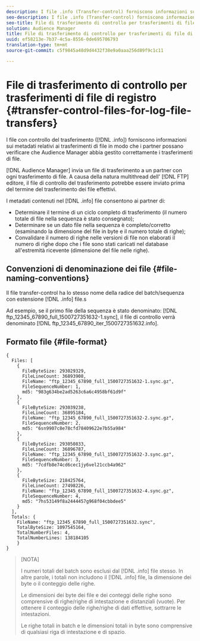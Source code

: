 ```yaml
---
description: I file .info (Transfer-control) forniscono informazioni sui metadati sui trasferimenti di file in modo che i partner possano verificare che Audience Manager abbia gestito correttamente i trasferimenti di file.
seo-description: I file .info (Transfer-control) forniscono informazioni sui metadati sui trasferimenti di file in modo che i partner possano verificare che Audience Manager abbia gestito correttamente i trasferimenti di file.
seo-title: File di trasferimento di controllo per trasferimenti di file di registro
solution: Audience Manager
title: File di trasferimento di controllo per trasferimenti di file di registro
uuid: ef58213e-7b37-4c5a-8556-0de695706793
translation-type: tm+mt
source-git-commit: c5f9845a48d9d4432f38e9a0aaa256d89f9c1c11

---
```



# File di trasferimento di controllo per trasferimenti di file di registro {#transfer-control-files-for-log-file-transfers}

I file con controllo del trasferimento ([!DNL .info]) forniscono informazioni sui metadati relativi ai trasferimenti di file in modo che i partner possano verificare che Audience Manager abbia gestito correttamente i trasferimenti di file.

[!DNL Audience Manager] invia un file di trasferimento a un partner con ogni trasferimento di file. A causa della natura multithread dell' [!DNL FTP] editore, il file di controllo del trasferimento potrebbe essere inviato prima del termine del trasferimento dei file effettivi.

I metadati contenuti nel [!DNL .info] file consentono ai partner di:

* Determinare il termine di un ciclo completo di trasferimento (il numero totale di file nella sequenza è stato consegnato);
* Determinare se un dato file nella sequenza è completo/corretto (esaminando la dimensione del file in byte e il numero totale di righe);
* Convalidare il numero di righe nelle versioni di file non elaborati il numero di righe dopo che i file sono stati caricati nel database all'estremità ricevente (dimensione del file nelle righe).

## Convenzioni di denominazione dei file {#file-naming-conventions}

Il file transfer-control ha lo stesso nome della radice del batch/sequenza con estensione [!DNL .info] file.s

Ad esempio, se il primo file della sequenza è stato denominato: [!DNL ftp_12345_67890_full_1500727351632-1.sync], il file di controllo verrà denominato [!DNL ftp_12345_67890_iter_1500727351632.info].

## Formato file {#file-format}

```
{
  Files: [
    {
      FileByteSize: 293029329,
      FileLineCount: 36893908,
      FileName: "ftp_12345_67890_full_1500727351632-1.sync.gz",
      FileSequenceNumber: 1,
      md5: "983g634be2ad5263c6a6c4958bf61d9f"
    },
    {
      FileByteSize: 293039238,
      FileLineCount: 36895184,
      FileName: "ftp_12345_67890_full_1500727351632-2.sync.gz",
      FileSequenceNumber: 2,
      md5: "6sn9907c8e78cfd78409622e7b55a984"
    },
    {
      FileByteSize: 293050833,
      FileLineCount: 36896787,
      FileName: "ftp_12345_67890_full_1500727351632-3.sync.gz",
      FileSequenceNumber: 3,
      md5: "7cdfb8e74cd6cec1jy6vel21ccb4a962"
    },
    {
      FileByteSize: 218425764,
      FileLineCount: 27498226,
      FileName: "ftp_12345_67890_full_1500727351632-4.sync.gz",
      FileSequenceNumber: 4,
      md5: "7hs53149f8a2444457g968f04cbbdee5"
    }
  ],
  Totals: {
    FileName: "ftp_12345_67890_full_1500727351632.sync",
    TotalByteSize: 1097545164,
    TotalNumberFiles: 4,
    TotalNumberLines: 138184105
    }
}
```

>[NOTA]
>
> I numeri totali del batch sono esclusi dal [!DNL .info] file stesso. In altre parole, i totali non includono il [!DNL .info] file, la dimensione dei byte o il conteggio delle righe.
>
> Le dimensioni dei byte dei file e dei conteggi delle righe sono comprensive di righe/righe di intestazione e distanziali (vuote). Per ottenere il conteggio delle righe/righe di dati effettive, sottrarre le intestazioni.
>
> Le righe totali in batch e le dimensioni totali in byte sono comprensive di qualsiasi riga di intestazione e di spazio.